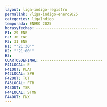 ```yaml
---
layout: liga-indigo-registro
permalink: /liga-indigo-enero2025
categories: ligaIndigo
temporada: ENERO 2025
horasyfechas: ----------------------------
F1: 29 ENE
F2: 30 ENE
F3: 31 ENE
H1: "'21:30'"
H2: "'21:00'"
H3: 
CUARTOSDEFINAL: ----------------------------
F41LOCAL: E
F41OUT: PLAT
F42LOCAL: SPH
F42OUT: TUT
F43LOCAL: FTB
F43OUT: TSR
F44LOCAL: STMN
F44OUT: FNX
---
```

